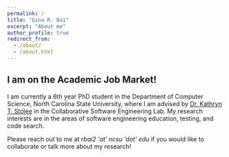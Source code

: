 ```yaml
---
permalink: /
title: "Gina R. Bai"
excerpt: "About me"
author_profile: true
redirect_from: 
  - /about/
  - /about.html
---
```


## I am on the Academic Job Market!

I am currently a 6th year PhD student in the Department of Computer Science, North Carolina State University, where I am advised by <a href="https://kstolee.github.io" target="_blank">Dr. Kathryn T. Stolee</a> in the Collaborative Software Engineering Lab. My research interests are in the areas of software engineering education, testing, and code search.

Please reach out to me at *rbai2 'at' ncsu 'dot' edu* if you would like to collaborate or talk more about my research!
